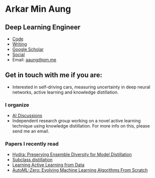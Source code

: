 # Arkar Min Aung
## Deep Learning Engineer
* [Code](https://www.github.com/arkaung)
* [Writing](https://medium.com/@ark_aung)
* [Google Scholar](https://scholar.google.com/citations?user=KRZfXJQAAAAJ)
* [Social](https://twitter.com/ark_aung)
* Email: <aaung@pm.me>

## Get in touch with me if you are:
* Interested in self-driving cars, measuring uncertainty in deep neural networks, active learning and knowledge distillation.

### I organize
* [AI Discussions](https://arkaung.github.io/aidiscussions/)
* Independent research group working on a novel active learning technique using knowledge distillation. For more info on this, please send me an email.

### Papers I recently read
* [Hydra: Preserving Ensemble Diversity for Model Distillation ](https://openreview.net/forum?id=ByeaXeBFvH)
* [Subclass distillation](https://arxiv.org/pdf/2002.03936.pdf)
* [Learning Active Learning from Data](https://papers.nips.cc/paper/7010-learning-active-learning-from-data.pdf)
* [AutoML-Zero: Evolving Machine Learning Algorithms From Scratch](https://arxiv.org/pdf/2003.03384.pdf)
